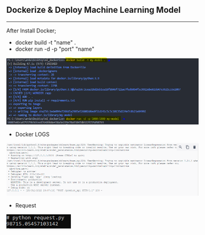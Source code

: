 ## Dockerize & Deploy Machine Learning Model

---

After Install Docker;

* docker build -t "name" . 
* docker run -d -p "port" "name"

![](img/img1.PNG)

* Docker LOGS 

![](img/img2.PNG)

* Request

![](img/img3.PNG)
